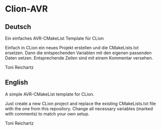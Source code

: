 # Clion-AVR

## Deutsch
Ein einfaches AVR-CMakeList Template für CLion

Einfach in CLion ein neues Projekt erstellen und die CMakeLists.txt ersetzen.
Dann die entspechenden Variablen mit den eigenen passenden Daten setzen.
Entsprechende Zeilen sind mit einem Kommentar versehen.

Toni Reichartz

## English
A simple AVR-CMakeList template for CLion.

Just create a new CLion project and replace the existing CMakeLists.txt file with the one from this repository.
Change all necessary variables (marked with comments) to match your own setup.

Toni Reichartz
